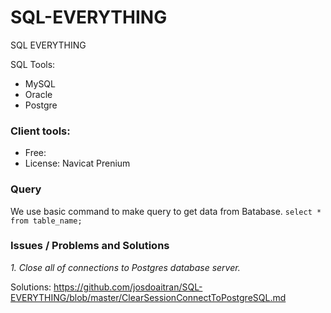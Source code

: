 # SQL-EVERYTHING
SQL EVERYTHING

SQL Tools:

- MySQL
- Oracle
- Postgre

### Client tools:

+ Free:
+ License: Navicat Prenium

### Query 

We use basic command to make query to get data from Batabase.
`
select * from table_name;
`
### Issues / Problems and Solutions

*1. Close all of connections to Postgres database server.*

Solutions:
https://github.com/josdoaitran/SQL-EVERYTHING/blob/master/ClearSessionConnectToPostgreSQL.md

